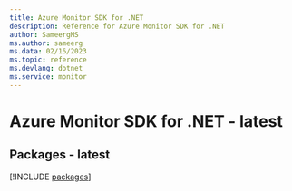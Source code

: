 ```yaml
---
title: Azure Monitor SDK for .NET
description: Reference for Azure Monitor SDK for .NET
author: SameergMS
ms.author: sameerg
ms.data: 02/16/2023
ms.topic: reference
ms.devlang: dotnet
ms.service: monitor
---
```

# Azure Monitor SDK for .NET - latest
## Packages - latest
[!INCLUDE [packages](monitor-index.md)]